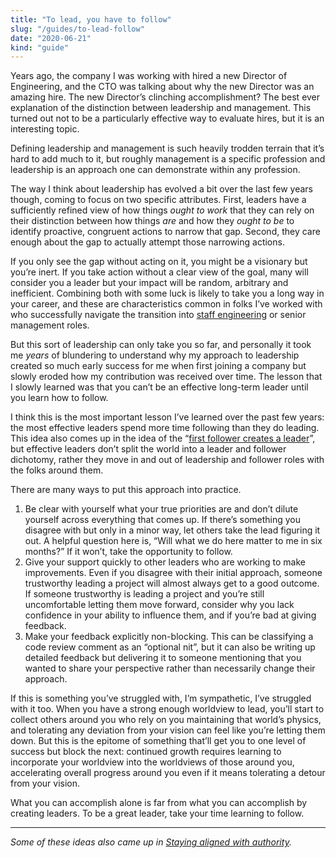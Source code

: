 ```yaml
---
title: "To lead, you have to follow"
slug: "/guides/to-lead-follow"
date: "2020-06-21"
kind: "guide"
---
```


Years ago, the company I was working with hired a new Director of Engineering, and the CTO was talking about why the new Director was an amazing hire. The new Director’s clinching accomplishment? The best ever explanation of the distinction between leadership and management. This turned out not to be a particularly effective way to evaluate hires, but it is an interesting topic.

Defining leadership and management is such heavily trodden terrain that it’s hard to add much to it, but roughly management is a specific profession and leadership is an approach one can demonstrate within any profession.

The way I think about leadership has evolved a bit over the last few years though, coming to focus on two specific attributes. First, leaders have a sufficiently refined view of how things _ought to work_ that they can rely on their distinction between how things _are_ and how they _ought_ _to be_ to identify proactive, congruent actions to narrow that gap. Second, they care enough about the gap to actually attempt those narrowing actions.

If you only see the gap without acting on it, you might be a visionary but you’re inert. If you take action without a clear view of the goal, many will consider you a leader but your impact will be random, arbitrary and inefficient. Combining both with some luck is likely to take you a long way in your career, and these are characteristics common in folks I’ve worked with who successfully navigate the transition into [staff engineering](http://staffeng.com/) or senior management roles.

But this sort of leadership can only take you so far, and personally it took me _years_ of blundering to understand why my approach to leadership created so much early success for me when first joining a company but slowly eroded how my contribution was received over time. The lesson that I slowly learned was that you can’t be an effective long-term leader until you learn how to follow.

I think this is the most important lesson I’ve learned over the past few years: the most effective leaders spend more time following than they do leading. This idea also comes up in the idea of the “[first follower creates a leader](https://www.cornerstoneondemand.com/rework/ted-talk-tuesday-how-start-movement)”, but effective leaders don’t split the world into a leader and follower dichotomy, rather they move in and out of leadership and follower roles with the folks around them.

There are many ways to put this approach into practice.

1. Be clear with yourself what your true priorities are and don’t dilute yourself across everything that comes up. If there’s something you disagree with but only in a minor way, let others take the lead figuring it out. A helpful question here is, “Will what we do here matter to me in six months?” If it won’t, take the opportunity to follow.
2. Give your support quickly to other leaders who are working to make improvements. Even if you disagree with their initial approach, someone trustworthy leading a project will almost always get to a good outcome. If someone trustworthy is leading a project and you’re still uncomfortable letting them move forward, consider why you lack confidence in your ability to influence them, and if you’re bad at giving feedback.
3. Make your feedback explicitly non-blocking. This can be classifying a code review comment as an “optional nit”, but it can also be writing up detailed feedback but delivering it to someone mentioning that you wanted to share your perspective rather than necessarily change their approach.

If this is something you’ve struggled with, I’m sympathetic, I’ve struggled with it too. When you have a strong enough worldview to lead, you’ll start to collect others around you who rely on you maintaining that world’s physics, and tolerating any deviation from your vision can feel like you’re letting them down. But this is the epitome of something that’ll get you to one level of success but block the next: continued growth requires learning to incorporate your worldview into the worldviews of those around you, accelerating overall progress around you even if it means tolerating a detour from your vision.

What you can accomplish alone is far from what you can accomplish by creating leaders. To be a great leader, take your time learning to follow.

---

_Some of these ideas also came up in [Staying aligned with authority](https://lethain.com/staying-aligned-with-authority/)._
